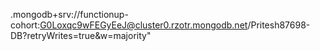 .mongodb+srv://functionup-cohort:G0Loxqc9wFEGyEeJ@cluster0.rzotr.mongodb.net/Pritesh87698-DB?retryWrites=true&w=majority"